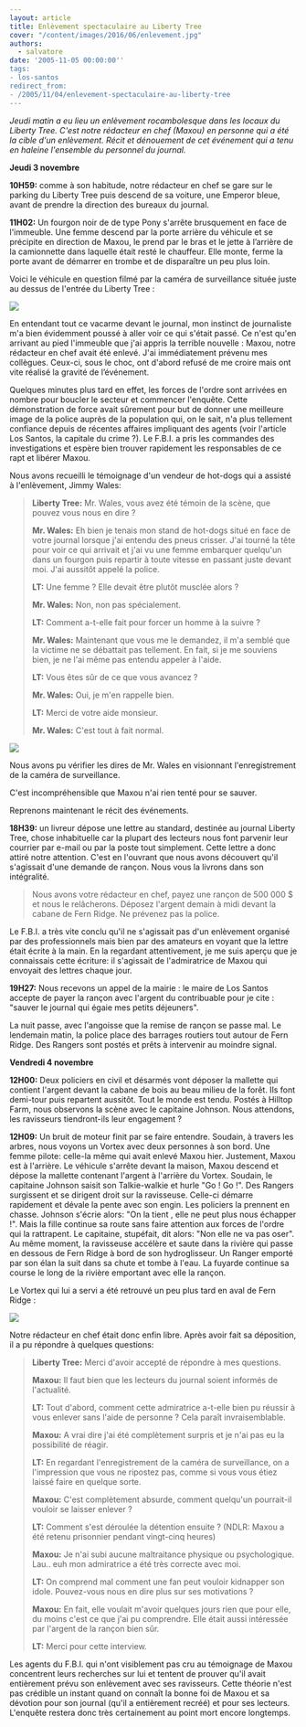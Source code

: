 ```yaml
---
layout: article
title: Enlèvement spectaculaire au Liberty Tree
cover: "/content/images/2016/06/enlevement.jpg"
authors:
  - salvatore
date: '2005-11-05 00:00:00''
tags:
- los-santos
redirect_from:
- /2005/11/04/enlevement-spectaculaire-au-liberty-tree
---
```


_Jeudi matin a eu lieu un enlèvement rocambolesque dans les locaux du Liberty Tree. C'est notre rédacteur en chef (Maxou) en personne qui a été la cible d'un enlèvement. Récit et dénouement de cet événement qui a tenu en haleine l'ensemble du personnel du journal._

**Jeudi 3 novembre**

**10H59:** comme à son habitude, notre rédacteur en chef se gare sur le parking du Liberty Tree puis descend de sa voiture, une Emperor bleue, avant de prendre la direction des bureaux du journal.

**11H02:** Un fourgon noir de de type Pony s'arrête brusquement en face de l'immeuble. Une femme descend par la porte arrière du véhicule et se précipite en direction de Maxou, le prend par le bras et le jette à l’arrière de la camionnette dans laquelle était resté le chauffeur. Elle monte, ferme la porte avant de démarrer en trombe et de disparaître un peu plus loin.

Voici le véhicule en question filmé par la caméra de surveillance située juste au dessus de l'entrée du Liberty Tree :

![](/content/images/2005/01/enlevement%281%29.jpg)

En entendant tout ce vacarme devant le journal, mon instinct de journaliste m'a bien évidemment poussé à aller voir ce qui s'était passé. Ce n'est qu'en arrivant au pied l'immeuble que j'ai appris la terrible nouvelle : Maxou, notre rédacteur en chef avait été enlevé. J'ai immédiatement prévenu mes collègues. Ceux-ci, sous le choc, ont d'abord refusé de me croire mais ont vite réalisé la gravité de l’événement.

Quelques minutes plus tard en effet, les forces de l'ordre sont arrivées en nombre pour boucler le secteur et commencer l'enquête. Cette démonstration de force avait sûrement pour but de donner une meilleure image de la police auprès de la population qui, on le sait, n'a plus tellement confiance depuis de récentes affaires impliquant des agents (voir l'article Los Santos, la capitale du crime ?). Le F.B.I. a pris les commandes des investigations et espère bien trouver rapidement les responsables de ce rapt et libérer Maxou.

Nous avons recueilli le témoignage d'un vendeur de hot-dogs qui a assisté à l'enlèvement, Jimmy Wales:

> **Liberty Tree:** Mr. Wales, vous avez été témoin de la scène, que pouvez vous nous en dire ?
> 
> **Mr. Wales:** Eh bien je tenais mon stand de hot-dogs situé en face de votre journal lorsque j'ai entendu des pneus crisser. J'ai tourné la tête pour voir ce qui arrivait et j'ai vu une femme embarquer quelqu'un dans un fourgon puis repartir à toute vitesse en passant juste devant moi. J'ai aussitôt appelé la police.
> 
> **LT:** Une femme ? Elle devait être plutôt musclée alors ?
> 
> **Mr. Wales:** Non, non pas spécialement.
> 
> **LT:** Comment a-t-elle fait pour forcer un homme à la suivre ?
> 
> **Mr. Wales:** Maintenant que vous me le demandez, il m'a semblé que la victime ne se débattait pas tellement. En fait, si je me souviens bien, je ne l'ai même pas entendu appeler à l'aide.
> 
> **LT:** Vous êtes sûr de ce que vous avancez ?
> 
> **Mr. Wales:** Oui, je m'en rappelle bien.
> 
> **LT:** Merci de votre aide monsieur.
> 
> **Mr. Wales:** C'est tout à fait normal.

![](/content/images/2005/01/hot%20dog.jpg)

Nous avons pu vérifier les dires de Mr. Wales en visionnant l'enregistrement de la caméra de surveillance.

C'est incompréhensible que Maxou n'ai rien tenté pour se sauver.

Reprenons maintenant le récit des événements.

**18H39:** un livreur dépose une lettre au standard, destinée au journal Liberty Tree, chose inhabituelle car la plupart des lecteurs nous font parvenir leur courrier par e-mail ou par la poste tout simplement. Cette lettre a donc attiré notre attention. C'est en l'ouvrant que nous avons découvert qu'il s'agissait d'une demande de rançon. Nous vous la livrons dans son intégralité.

> Nous avons votre rédacteur en chef, payez une rançon de 500 000 $ et nous le relâcherons. Déposez l'argent demain à midi devant la cabane de Fern Ridge. Ne prévenez pas la police.

Le F.B.I. a très vite conclu qu'il ne s'agissait pas d'un enlèvement organisé par des professionnels mais bien par des amateurs en voyant que la lettre était écrite à la main. En la regardant attentivement, je me suis aperçu que je connaissais cette écriture: il s'agissait de l'admiratrice de Maxou qui envoyait des lettres chaque jour.

**19H27:** Nous recevons un appel de la mairie : le maire de Los Santos accepte de payer la rançon avec l'argent du contribuable pour je cite : "sauver le journal qui égaie mes petits déjeuners".

La nuit passe, avec l'angoisse que la remise de rançon se passe mal. Le lendemain matin, la police place des barrages routiers tout autour de Fern Ridge. Des Rangers sont postés et prêts à intervenir au moindre signal.

**Vendredi 4 novembre**

**12H00:** Deux policiers en civil et désarmés vont déposer la mallette qui contient l'argent devant la cabane de bois au beau milieu de la forêt. Ils font demi-tour puis repartent aussitôt. Tout le monde est tendu. Postés à Hilltop Farm, nous observons la scène avec le capitaine Johnson. Nous attendons, les ravisseurs tiendront-ils leur engagement ?

**12H09:** Un bruit de moteur finit par se faire entendre. Soudain, à travers les arbres, nous voyons un Vortex avec deux personnes à son bord. Une femme pilote: celle-la même qui avait enlevé Maxou hier. Justement, Maxou est à l'arrière. Le véhicule s'arrête devant la maison, Maxou descend et dépose la mallette contenant l'argent à l'arrière du Vortex. Soudain, le capitaine Johnson saisit son Talkie-walkie et hurle "Go ! Go !". Des Rangers surgissent et se dirigent droit sur la ravisseuse. Celle-ci démarre rapidement et dévale la pente avec son engin. Les policiers la prennent en chasse. Johnson s'écrie alors: "On la tient , elle ne peut plus nous échapper !". Mais la fille continue sa route sans faire attention aux forces de l'ordre qui la rattrapent. Le capitaine, stupéfait, dit alors: "Non elle ne va pas oser". Au même moment, la ravisseuse accélère et saute dans la rivière qui passe en dessous de Fern Ridge à bord de son hydroglisseur. Un Ranger emporté par son élan la suit dans sa chute et tombe à l'eau. La fuyarde continue sa course le long de la rivière emportant avec elle la rançon.

Le Vortex qui lui a servi a été retrouvé un peu plus tard en aval de Fern Ridge :

![](/content/images/2005/01/vortex.jpg)

Notre rédacteur en chef était donc enfin libre. Après avoir fait sa déposition, il a pu répondre à quelques questions:

> **Liberty Tree:** Merci d'avoir accepté de répondre à mes questions.
> 
> **Maxou:** Il faut bien que les lecteurs du journal soient informés de l'actualité.
> 
> **LT:** Tout d'abord, comment cette admiratrice a-t-elle bien pu réussir à vous enlever sans l'aide de personne ? Cela paraît invraisemblable.
> 
> **Maxou:** A vrai dire j'ai été complètement surpris et je n'ai pas eu la possibilité de réagir.
> 
> **LT:** En regardant l'enregistrement de la caméra de surveillance, on a l'impression que vous ne ripostez pas, comme si vous vous étiez laissé faire en quelque sorte.
> 
> **Maxou:** C'est complètement absurde, comment quelqu'un pourrait-il vouloir se laisser enlever ?
> 
> **LT:** Comment s'est déroulée la détention ensuite ? (NDLR: Maxou a été retenu prisonnier pendant vingt-cinq heures)
> 
> **Maxou:** Je n'ai subi aucune maltraitance physique ou psychologique. Lau.. euh mon admiratrice a été très correcte avec moi.
> 
> **LT:** On comprend mal comment une fan peut vouloir kidnapper son idole. Pouvez-vous nous en dire plus sur ses motivations ?
> 
> **Maxou:** En fait, elle voulait m'avoir quelques jours rien que pour elle, du moins c'est ce que j'ai pu comprendre. Elle était aussi intéressée par l'argent de la rançon bien sûr.
> 
> **LT:** Merci pour cette interview.

Les agents du F.B.I. qui n'ont visiblement pas cru au témoignage de Maxou concentrent leurs recherches sur lui et tentent de prouver qu'il avait entièrement prévu son enlèvement avec ses ravisseurs. Cette théorie n'est pas crédible un instant quand on connaît la bonne foi de Maxou et sa dévotion pour son journal (qu'il a entièrement recréé) et pour ses lecteurs. L'enquête restera donc très certainement au point mort encore longtemps.